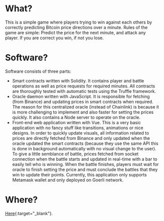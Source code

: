 # What?

This is a simple game where players trying to win against each others by correctly predicting Bitcoin price directions over a minute. Rules of the game are simple: Predict the price for the next minute, and attack any player. If you are correct you win, if not you lose.

# Software?

Software consists of three parts:
- Smart contracts written with Solidity. It contains player and battle operations as well as price requests for required minutes. All contracts are thoroughly tested with automatic tests using the Truffle framework.
- Oracle daemon written with JavaScript. It is responsible for fetching (from Binance) and updating prices in smart contracts when required. The reason for this centralized oracle (instead of Chainlink) is because it is more challenging to implement and also faster for setting the prices quickly. It also contains a Node server to operate on the oracle.
- Front-end web application written with Vue. This is a very basic application with no fancy stuff like transitions, animations or nice designs. In order to quickly update visuals, all information related to prices are directly fetched from Binance and only updated when the oracle updated the smart contracts (because they use the same API this is done in background automatically with no visual change to the user). To give a little semblance of battle, prices fetched from socket connection when the battle starts and updated in real-time with a bar to easily tell who is winning. When the battle finishes, players must wait for oracle to finish setting the price and must conclude the battles that they win to update their points. Currently, this application only supports Metamask wallet and only deployed on Goerli network.

# Where?

[Here](http://arbitror.me/battle){:target="_blank"}.
